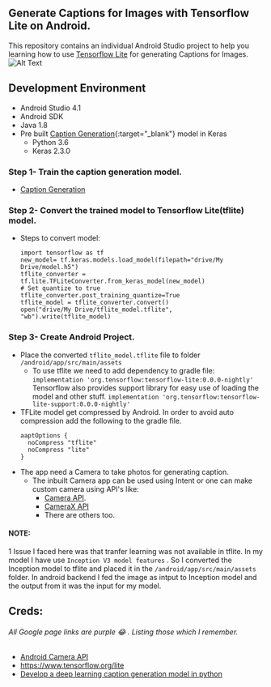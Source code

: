 ## Generate Captions for Images with Tensorflow Lite on Android.
This repository contains an individual Android Studio project to help you learning how to use [Tensorflow Lite](https://www.tensorflow.org/lite/guide) for generating Captions for Images.
![Alt Text](https://media.giphy.com/media/example.gif)
## Development Environment
- Android Studio 4.1
- Android SDK
- Java 1.8
- Pre built [Caption Generation](https://github.com/harshbisht95/image-captioning.git){:target="_blank"} model in Keras
  - Python 3.6
  - Keras 2.3.0
### Step 1- Train the caption generation model.
  - [Caption Generation](https://github.com/harshbisht95/image-captioning.git)
### Step 2- Convert the trained model to Tensorflow Lite(tflite) model.
  - Steps to convert model:
    ```
    import tensorflow as tf
    new_model= tf.keras.models.load_model(filepath="drive/My Drive/model.h5")
    tflite_converter = tf.lite.TFLiteConverter.from_keras_model(new_model)
    # Set quantize to true 
    tflite_converter.post_training_quantize=True
    tflite_model = tflite_converter.convert()
    open("drive/My Drive/tflite_model.tflite", "wb").write(tflite_model)
    ```
### Step 3- Create Android Project.
  - Place the converted ```tflite_model.tflite``` file to folder ``` /android/app/src/main/assets ```
    - To use tflite we need to add dependency to gradle file: 
    ``` implementation 'org.tensorflow:tensorflow-lite:0.0.0-nightly' ```
    Tensorflow also provides support library for easy use of loading the model and other stuff.
    ``` implementation 'org.tensorflow:tensorflow-lite-support:0.0.0-nightly' ```
  - TFLite model get compressed by Android. In order to avoid auto compression add the following to the gradle file.
    ```
    aaptOptions {
      noCompress "tflite"
      noCompress "lite"
    }
    ```
  - The app need a Camera to take photos for generating caption.
    - The inbuilt Camera app can be used using Intent or one can make custom camera using API's like:
      - [Camera API](https://developer.android.com/guide/topics/media/camera).
      - [CameraX API](https://developer.android.com/training/camerax)
      - There are others too.
#### NOTE: 
1 Issue I faced here was that tranfer learning was not available in tflite. In my model I have use ``` Inception V3 model features ``` .
So I converted the Inception model to tflite and placed it in the ``` /android/app/src/main/assets ``` folder. In android backend I fed the image as intput to
Inception model and the output from it was the input for my model.
## Creds: </br> 
###### All Google page links are purple :joy: . Listing those which I remember.
  - [Android Camera API](https://developer.android.com/guide/topics/media/camera)
  - https://www.tensorflow.org/lite
  - [Develop a deep learning caption generation model in python](https://machinelearningmastery.com/develop-a-deep-learning-caption-generation-model-in-python/)
